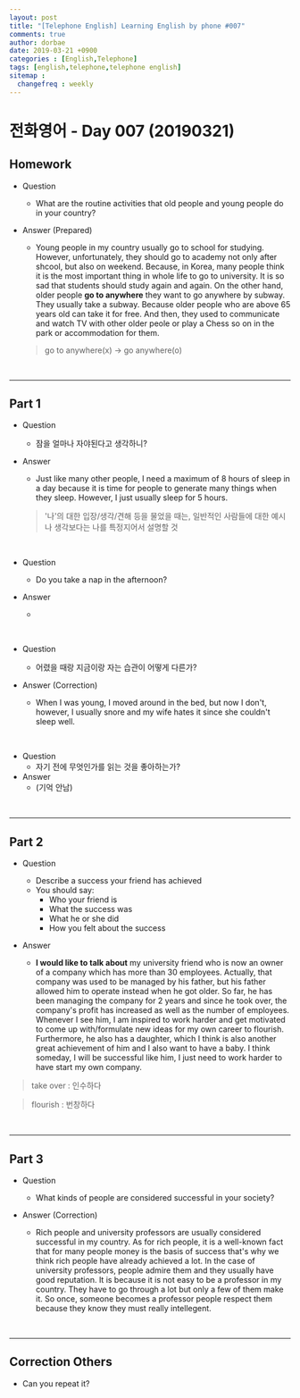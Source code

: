 ```yaml
---
layout: post
title: "[Telephone English] Learning English by phone #007"
comments: true
author: dorbae
date: 2019-03-21 +0900
categories : [English,Telephone]
tags: [english,telephone,telephone english]
sitemap :
  changefreq : weekly
---
```


# 전화영어 - Day 007 (20190321)


## Homework
* Question
    * What are the routine activities that old people and young people do in your country?
* Answer (Prepared)
    * Young people in my country usually go to school for studying. However, unfortunately, they should go to academy not only after  shcool, but also on weekend. Because, in Korea, many people think it is the most important thing in whole life to go to university. It is so sad that students should study again and again.
    On the other hand, older people **go to anywhere** they want to go anywhere by subway. They usually take a subway. Because older people who are above 65 years old can take it for free. And then, they used to communicate and watch TV with other older peole or play a Chess so on in the park or accommodation for them.

    > go to anywhere(x) -> go anywhere(o)

<br />

-------

## Part 1

* Question
    * 잠을 얼마나 자야된다고 생각하니?
* Answer
    * Just like many other people, I need a maximum of 8 hours of sleep in a day because it is time for people to generate many things when they sleep. However, I just usually sleep for 5 hours.

    > '나'의 대한 입장/생각/견해 등을 물었을 때는, 일반적인 사람들에 대한 예시나 생각보다는 나를 특정지어서 설명할 것

<br />

* Question
    * Do you take a nap in the afternoon?

* Answer
    * ~~~. I don't have a lot of time to take a nap.


<br />

* Question
    * 어렸을 때랑 지금이랑 자는 습관이 어떻게 다른가?

* Answer (Correction)
    * When I was young, I moved around in the bed, but now I don't, however, I usually snore and my wife hates it since she couldn't sleep well.

<br />

* Question
    * 자기 전에 무엇인가를 읽는 것을 좋아하는가?
* Answer
    * (기억 안남)

<br />

------

## Part 2

* Question
    * Describe a success your friend has achieved
    * You should say:
        * Who your friend is
        * What the success was
        * What he or she did
        * How you felt about the success

* Answer 
    * **I would like to talk about** my university friend who is now an owner of a company which has more than 30 employees. Actually, that company was used to be managed by his father, but his father allowed him to operate instead when he got older. So far, he has been managing the company for 2 years and since he took over, the company's profit has increased as well as the number of employees.  Whenever I see him, I am inspired to work harder and get motivated to come up with/formulate new ideas for my own career to flourish. Furthermore, he also has a daughter, which I think is also another great achievement of him and I also want to have a baby. I think someday, I will be successful like him, I just need to work harder to have start my own company.

> take over : 인수하다

> flourish : 번창하다


<br />

-------

## Part 3

* Question
    * What kinds of people are considered successful in your society?

* Answer (Correction)
    * Rich people and university professors are usually considered successful in my country. As for rich people, it is a well-known fact that for many people money is the basis of success that's why we think rich people have already achieved a lot.
    In the case of university professors, people admire them and they usually have good reputation. It is because it is not easy to be a professor in my country. They have to go through a lot but only a few of them make it. So once, someone becomes a professor people respect them because they know they must really intellegent. 

<br />

------

## Correction Others

* Can you repeat it?